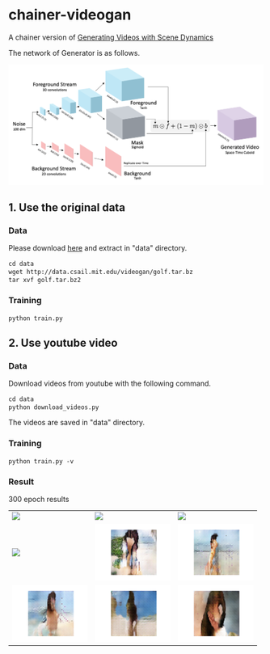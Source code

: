 # chainer-videogan

A chainer version of [Generating Videos with Scene Dynamics](http://web.mit.edu/vondrick/tinyvideo/)

The network of Generator is as follows.

![network](images/network.png)

## 1. Use the original data

### Data

Please download [here](http://data.csail.mit.edu/videogan/golf.tar.bz2) and extract in "data" directory.

```
cd data
wget http://data.csail.mit.edu/videogan/golf.tar.bz
tar xvf golf.tar.bz2
```

### Training

```
python train.py
```

## 2. Use youtube video

### Data

Download videos from youtube with the following command.

```
cd data
python download_videos.py
```

The videos are saved in "data" directory.

### Training

```
python train.py -v
```

### Result

300 epoch results

<table>
<tr>
<td><img src="images/out0.gif" width="150px"></td>
<td><img src="images/out1.gif" width="150px"></td>
<td><img src="images/out2.gif" width="150px"></td>
</tr>
<tr>
<td><img src="images/out3.gif" width="150px"></td>
<td><img src="images/out4.gif" width="150px"></td>
<td><img src="images/out5.gif" width="150px"></td>
</tr>
<tr>
<td><img src="images/out6.gif" width="150px"></td>
<td><img src="images/out7.gif" width="150px"></td>
<td><img src="images/out8.gif" width="150px"></td>
</tr>
</table>
